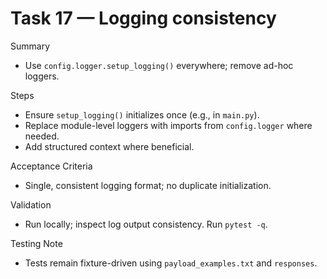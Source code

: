 # Task 17 — Logging consistency

Summary
- Use `config.logger.setup_logging()` everywhere; remove ad-hoc loggers.

Steps
- Ensure `setup_logging()` initializes once (e.g., in `main.py`).
- Replace module-level loggers with imports from `config.logger` where needed.
- Add structured context where beneficial.

Acceptance Criteria
- Single, consistent logging format; no duplicate initialization.

Validation
- Run locally; inspect log output consistency. Run `pytest -q`.

Testing Note
- Tests remain fixture-driven using `payload_examples.txt` and `responses`.

